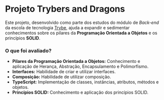 # Projeto Trybers and Dragons

Este projeto, desenvolvido como parte dos estudos do módulo de _Back-end_ da escola de tecnologia [Trybe](https://www.betrybe.com/), ajuda a expandir e sedimentar conhecimentos sobre os pilares da **Programação Orientada a Objetos** e os princípios **SOLID**. 



### O que foi avaliado?

-   **Pilares da Programação Orientada a Objetos:** Conhecimento e aplicação de Herança, Abstração, Encapsulamento e Polimorfismo.
-   **Interfaces:** Habilidade de criar e utilizar interfaces.
-   **Composição:** Habilidade de utilizar composição.
-   **TypeScript:** Implementação de classes, instâncias, atributos, métodos e objetos.
-   **Princípios SOLID:** Conhecimento e aplicação dos princípios SOLID.
